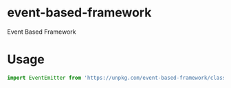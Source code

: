 # event-based-framework

Event Based Framework

# Usage

```js
import EventEmitter from 'https://unpkg.com/event-based-framework/class/event-emitter.js';
```
